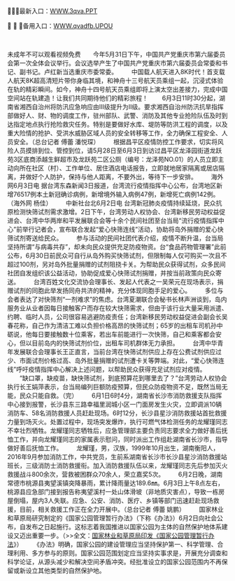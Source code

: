 <p>
	🥠🥠🥠最新入口：<a href="http://www.baidu.com/link?url=6MA2SWnO3Raqke39an_0PUxosM6ZrUGzi1BN9tNnlPW&wd">WWW.3qva.PPT</a> 
	<p>
		🧙
🧙
🧙备用入口：<a href="http://www.baidu.com/link?url=6MA2SWnO3Raqke39an_0PUxosM6ZrUGzi1BN9tNnlPW&wd">WWW.qvadfb.UPOU</a> 
	</p>
	<p>
		<br />
	</p>
	<p>
		未成年不可以观看视频免费　　今年5月31日下午，中国共产党重庆市第六届委员会第一次全体会议举行。会议选举产生了中国共产党重庆市第六届委员会常委和书记、副书记。卢红新当选重庆市委常委。
　　中国载人航天进入8K时代！首支载人航天8K超高清短片带你身临其境，和神舟十三号航天员乘组一起，沉浸式体验在轨的精彩瞬间。如今，神舟十四号航天员乘组即将上演太空出差接力，完成中国空间站在轨建造！让我们共同期待他们的精彩旅程！
　　6月3日11时30分起，湖南省湘西自治州将防汛应急响应由Ⅲ级提升为Ⅱ级。要求湘西自治州防汛抗旱指挥部做好人、财、物的调度工作，驻州部队、武警、消防及其他专业抢险队伍及时到达指定地点执行抢险救灾任务。特别是要做好水库、堤防等防洪工程的调度，以及重大险情的抢护、受洪水威胁区域人员的安全转移等工作，全力确保工程安全、人员安全。（总台记者 傅蕾 潘悦琛）
　　根据昌平区疫情防控工作要求，切实将风险人员摸排到位、管控到位，请5月28日至6月3日到访过昌平区龙泽园街道龙跃苑3区底商添越生鲜超市及龙跃苑二区公厕（编号：龙泽苑NO.01）的人员立即主动向所在社区（村）、工作单位、居住酒店电话报告，立即就地居家隔离或居店隔离，并做好个人防护，保持与他人距离，不要外出，等待下一步安排。
　　海外网6月3日电 据台湾东森新闻3日报道，台湾流行疫情指挥中心公布，台湾地区新增76517例本土新冠确诊病例，新增境外输入病例47例，新增死亡病例142例。（海外网 杨佳）
　　中新社台北6月2日电 台湾新冠肺炎疫情持续延烧，民众抗原检测快筛试剂需求激增。2日下午，台湾劳动人权协会、台湾新移民劳动权益促进会、台湾中华两岸和平发展联合会等十余个民间社团至台当局“流行疫情指挥中心”前举行记者会，宣布联合发起“爱心快筛连线”活动，协助将岛外捐赠的爱心快筛试剂寄送给民众。
　　参与活动的民间社团代表介绍，疫情不断升温，台当局坚持所谓“与病毒共存”，却未向民众提供充足防疫物资。台“食品药物管理署”此前公布，6月30日前民众可自行从岛外购买快筛试剂，但限制每人仅可购买一次且不超过100剂，另对岛外批量捐赠的试剂阻挠卡关。为帮助民众获得试剂，众多民间社团自发组织该公益活动，协助促成爱心快筛试剂捐赠，并按当前政策向民众寄送。
　　台湾百姓文化交流协会理事长、发起人代表之一吴荣元在现场表示，捐赠试剂的同胞此举发扬同舟共济的精神，充分体现同胞手足的爱心。
　　多位与会者表达了对快筛剂“一剂难求”的焦虑。台湾夏潮联合会秘书长林声洲谈到，岛内服务业从业者因每日接触客户而存在较大快筛需求，但由于该行业大量采用派遣、约聘、临时人员，公司很容易逃避防疫责任；台湾新移民劳动权益促进会副会长吴春花称，自己作为清洁工难以负担价格高昂的快筛试剂；65岁的出租车司机孙中砺说，他每日要接触数十位乘客，若出车前能进行一次快筛，自己和乘客都会安心，但以目前岛内的快筛试剂价位，出租车司机群体无力承担。
　　台湾中华青年发展联合会理事长王正直言，当前台湾在快筛试剂供应上存在公费试剂供应过少、市面试剂价格过高、岛外批量捐赠的试剂遭卡关等弊端。对此，“爱心快筛连线”呼吁疫情指挥中心解决上述问题，以帮助民众获得充足试剂应对疫情。
　　“缺口罩，缺疫苗，缺快筛试剂，到底预算花到哪里去了？”台湾劳动人权协会执行长王娟萍表示，台当局编列巨额防疫预算，但民众防疫物资不足，既然当局无能，民众只能自救。（完）
　　6月1日6时4分，湖南省长沙市消防救援支队指挥中心接到报警，长沙县东三路幸福里润城小区一门面房发生火灾，立即调派10辆消防车、58名消防救援人员赶赴现场。6时12分，长沙县星沙消防救援站首批救援力量到场灭火。处置过程中，现场突发爆炸，执行可燃气体检测任务的龙耀瑾同志不幸壮烈牺牲。龙耀瑾同志牺牲后，应急管理部主要负责同志要求全力做好善后抚恤工作，并向龙耀瑾同志的家属表示慰问，同时派出工作组赴湖南省长沙市，指导做好善后抚恤工作。
　　龙耀瑾，男，汉族，1999年10月出生，湖南衡阳人， 2016年9月参加消防工作，中共党员，生前系湖南省长沙市长沙县星沙消防救援站班长，三级消防士消防救援衔。加入消防救援队伍以来，龙耀瑾同志先后参加灭火救援战斗800余次，营救被困群众70余人，荣立嘉奖5次。
　　6月2日晚，湖南常德市桃源县夷望溪镇突降暴雨，累计降雨量达189.6㎜。6月3日上午8点左右，桃源县应急部门接到报告称夷望溪村一处山体滑坡（非地质灾害点），导致一栋房屋倒塌，屋内3人失联。应急、公安、消防、医疗、乡镇等部门迅速赶赴现场救援，目前，相关救援工作正在全力开展中。（总台记者 傅蕾 姚鹏）
　　国家林业和草原局研究制定的《国家公园管理暂行办法》（下称《办法》）6月2日向社会公布，自发布之日起施行。这标志着我国推进以国家公园为主体的自然保护地体系建设又迈出重要一步。（&gt;&gt;全文：<a href="https://news.sina.com.cn/c/2022-06-03/doc-imizmscu4883995.shtml" target="_blank" data-comos-dataid="comos:mizmscu4883995">国家林业和草原局印发《国家公园管理暂行办法</a>》）
　　《办法》明确，国家公园的建设管理应当坚持保护第一、科学管理、合理利用、多方参与的原则。国家公园范围划定应当坚持实事求是，开展充分调查和科学论证，从源头减少和解决空间矛盾冲突。经批准设立的国家公园范围内不再保留或新设立其他类型的自然保护地。
	</p>
